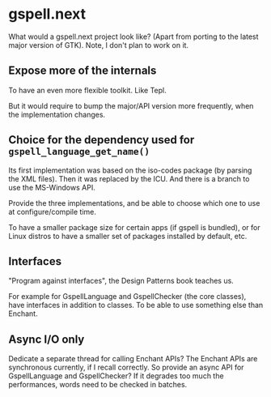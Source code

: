 gspell.next
===========

What would a gspell.next project look like? (Apart from porting to the latest
major version of GTK). Note, I don't plan to work on it.

Expose more of the internals
----------------------------

To have an even more flexible toolkit. Like Tepl.

But it would require to bump the major/API version more frequently, when the
implementation changes.

Choice for the dependency used for `gspell_language_get_name()`
---------------------------------------------------------------

Its first implementation was based on the iso-codes package (by parsing the XML
files). Then it was replaced by the ICU. And there is a branch to use the
MS-Windows API.

Provide the three implementations, and be able to choose which one to use at
configure/compile time.

To have a smaller package size for certain apps (if gspell is bundled), or for
Linux distros to have a smaller set of packages installed by default, etc.

Interfaces
----------

"Program against interfaces", the Design Patterns book teaches us.

For example for GspellLanguage and GspellChecker (the core classes), have
interfaces in addition to classes. To be able to use something else than
Enchant.

Async I/O only
--------------

Dedicate a separate thread for calling Enchant APIs? The Enchant APIs are
synchronous currently, if I recall correctly. So provide an async API for
GspellLanguage and GspellChecker? If it degrades too much the performances,
words need to be checked in batches.
